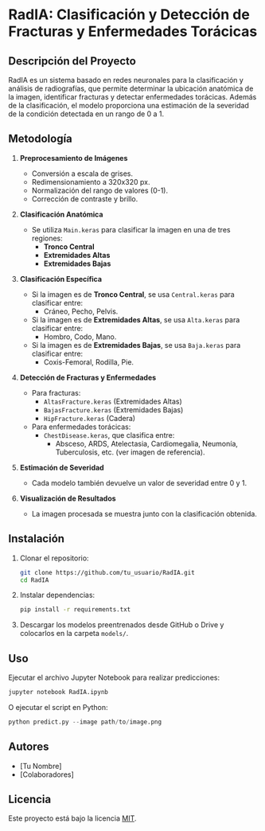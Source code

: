 # RadIA: Clasificación y Detección de Fracturas y Enfermedades Torácicas

## Descripción del Proyecto
RadIA es un sistema basado en redes neuronales para la clasificación y análisis de radiografías, que permite determinar la ubicación anatómica de la imagen, identificar fracturas y detectar enfermedades torácicas. Además de la clasificación, el modelo proporciona una estimación de la severidad de la condición detectada en un rango de 0 a 1.

## Metodología
1. **Preprocesamiento de Imágenes**
   - Conversión a escala de grises.
   - Redimensionamiento a 320x320 px.
   - Normalización del rango de valores (0-1).
   - Corrección de contraste y brillo.

2. **Clasificación Anatómica**
   - Se utiliza `Main.keras` para clasificar la imagen en una de tres regiones:
     - **Tronco Central**
     - **Extremidades Altas**
     - **Extremidades Bajas**

3. **Clasificación Específica**
   - Si la imagen es de **Tronco Central**, se usa `Central.keras` para clasificar entre:
     - Cráneo, Pecho, Pelvis.
   - Si la imagen es de **Extremidades Altas**, se usa `Alta.keras` para clasificar entre:
     - Hombro, Codo, Mano.
   - Si la imagen es de **Extremidades Bajas**, se usa `Baja.keras` para clasificar entre:
     - Coxis-Femoral, Rodilla, Pie.

4. **Detección de Fracturas y Enfermedades**
   - Para fracturas:
     - `AltasFracture.keras` (Extremidades Altas)
     - `BajasFracture.keras` (Extremidades Bajas)
     - `HipFracture.keras` (Cadera)
   - Para enfermedades torácicas:
     - `ChestDisease.keras`, que clasifica entre:
       - Absceso, ARDS, Atelectasia, Cardiomegalia, Neumonía, Tuberculosis, etc. (ver imagen de referencia).

5. **Estimación de Severidad**
   - Cada modelo también devuelve un valor de severidad entre 0 y 1.

6. **Visualización de Resultados**
   - La imagen procesada se muestra junto con la clasificación obtenida.

## Instalación
1. Clonar el repositorio:
   ```bash
   git clone https://github.com/tu_usuario/RadIA.git
   cd RadIA
   ```
2. Instalar dependencias:
   ```bash
   pip install -r requirements.txt
   ```
3. Descargar los modelos preentrenados desde GitHub o Drive y colocarlos en la carpeta `models/`.

## Uso
Ejecutar el archivo Jupyter Notebook para realizar predicciones:
```bash
jupyter notebook RadIA.ipynb
```
O ejecutar el script en Python:
```python
python predict.py --image path/to/image.png
```

## Autores
- [Tu Nombre]
- [Colaboradores]

## Licencia
Este proyecto está bajo la licencia [MIT](LICENSE).



